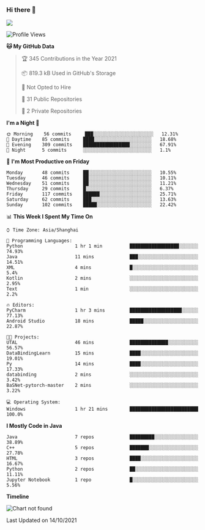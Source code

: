 ### Hi there 👋

<!--
**zhou-ning/zhou-ning** is a ✨ _special_ ✨ repository because its `README.md` (this file) appears on your GitHub profile.

Here are some ideas to get you started:

- 🔭 I’m currently working on ...
- 🌱 I’m currently learning ...
- 👯 I’m looking to collaborate on ...
- 🤔 I’m looking for help with ...
- 💬 Ask me about ...
- 📫 How to reach me: ...
- 😄 Pronouns: ...
- ⚡ Fun fact: ...
-->
![](https://github-readme-stats.vercel.app/api?username=zhou-ning)

<!--START_SECTION:waka-->
![Profile Views](http://img.shields.io/badge/Profile%20Views-0-blue)

**🐱 My GitHub Data** 

> 🏆 345 Contributions in the Year 2021
 > 
> 📦 819.3 kB Used in GitHub's Storage 
 > 
> 🚫 Not Opted to Hire
 > 
> 📜 31 Public Repositories 
 > 
> 🔑 2 Private Repositories  
 > 
**I'm a Night 🦉** 

```text
🌞 Morning    56 commits     ███░░░░░░░░░░░░░░░░░░░░░░   12.31% 
🌆 Daytime    85 commits     ████░░░░░░░░░░░░░░░░░░░░░   18.68% 
🌃 Evening    309 commits    █████████████████░░░░░░░░   67.91% 
🌙 Night      5 commits      ░░░░░░░░░░░░░░░░░░░░░░░░░   1.1%

```
📅 **I'm Most Productive on Friday** 

```text
Monday       48 commits     ██░░░░░░░░░░░░░░░░░░░░░░░   10.55% 
Tuesday      46 commits     ██░░░░░░░░░░░░░░░░░░░░░░░   10.11% 
Wednesday    51 commits     ██░░░░░░░░░░░░░░░░░░░░░░░   11.21% 
Thursday     29 commits     █░░░░░░░░░░░░░░░░░░░░░░░░   6.37% 
Friday       117 commits    ██████░░░░░░░░░░░░░░░░░░░   25.71% 
Saturday     62 commits     ███░░░░░░░░░░░░░░░░░░░░░░   13.63% 
Sunday       102 commits    █████░░░░░░░░░░░░░░░░░░░░   22.42%

```


📊 **This Week I Spent My Time On** 

```text
⌚︎ Time Zone: Asia/Shanghai

💬 Programming Languages: 
Python                   1 hr 1 min          ██████████████████░░░░░░░   74.93% 
Java                     11 mins             ███░░░░░░░░░░░░░░░░░░░░░░   14.51% 
XML                      4 mins              █░░░░░░░░░░░░░░░░░░░░░░░░   5.4% 
Kotlin                   2 mins              ░░░░░░░░░░░░░░░░░░░░░░░░░   2.95% 
Text                     1 min               ░░░░░░░░░░░░░░░░░░░░░░░░░   2.2%

🔥 Editors: 
PyCharm                  1 hr 3 mins         ███████████████████░░░░░░   77.13% 
Android Studio           18 mins             █████░░░░░░░░░░░░░░░░░░░░   22.87%

🐱‍💻 Projects: 
UTAL                     46 mins             ██████████████░░░░░░░░░░░   56.57% 
DataBindingLearn         15 mins             ████░░░░░░░░░░░░░░░░░░░░░   19.01% 
Py                       14 mins             ████░░░░░░░░░░░░░░░░░░░░░   17.33% 
databinding              2 mins              ░░░░░░░░░░░░░░░░░░░░░░░░░   3.42% 
BaSNet-pytorch-master    2 mins              ░░░░░░░░░░░░░░░░░░░░░░░░░   3.22%

💻 Operating System: 
Windows                  1 hr 21 mins        █████████████████████████   100.0%

```

**I Mostly Code in Java** 

```text
Java                     7 repos             █████████░░░░░░░░░░░░░░░░   38.89% 
C++                      5 repos             ███████░░░░░░░░░░░░░░░░░░   27.78% 
HTML                     3 repos             ████░░░░░░░░░░░░░░░░░░░░░   16.67% 
Python                   2 repos             ██░░░░░░░░░░░░░░░░░░░░░░░   11.11% 
Jupyter Notebook         1 repo              █░░░░░░░░░░░░░░░░░░░░░░░░   5.56%

```


**Timeline**

![Chart not found](https://raw.githubusercontent.com/zhou-ning/zhou-ning/main/charts/bar_graph.png) 


 Last Updated on 14/10/2021
<!--END_SECTION:waka-->
